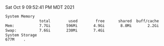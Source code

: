Sat Oct  9 09:52:41 PM MDT 2021
```bash
System Memory
               total        used        free      shared  buff/cache   available
Mem:           7.7Gi       596Mi       4.9Gi       8.0Mi       2.2Gi       6.8Gi
Swap:          7.6Gi       230Mi       7.4Gi
System Storage
677M	.
```
